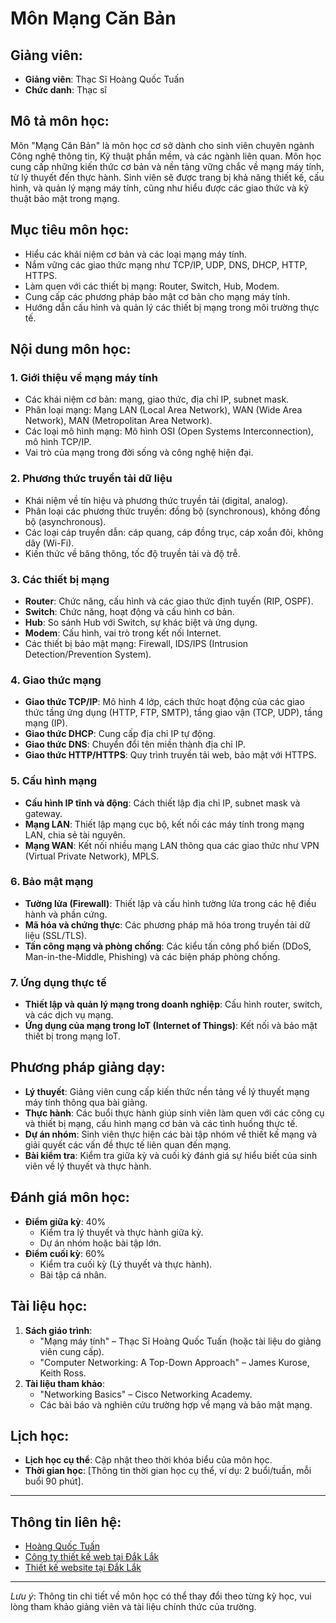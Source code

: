 # Môn Mạng Căn Bản

## Giảng viên:
- **Giảng viên**: Thạc Sĩ Hoàng Quốc Tuấn
- **Chức danh**: Thạc sĩ

## Mô tả môn học:
Môn "Mạng Căn Bản" là môn học cơ sở dành cho sinh viên chuyên ngành Công nghệ thông tin, Kỹ thuật phần mềm, và các ngành liên quan. Môn học cung cấp những kiến thức cơ bản và nền tảng vững chắc về mạng máy tính, từ lý thuyết đến thực hành. Sinh viên sẽ được trang bị khả năng thiết kế, cấu hình, và quản lý mạng máy tính, cũng như hiểu được các giao thức và kỹ thuật bảo mật trong mạng.

## Mục tiêu môn học:
- Hiểu các khái niệm cơ bản và các loại mạng máy tính.
- Nắm vững các giao thức mạng như TCP/IP, UDP, DNS, DHCP, HTTP, HTTPS.
- Làm quen với các thiết bị mạng: Router, Switch, Hub, Modem.
- Cung cấp các phương pháp bảo mật cơ bản cho mạng máy tính.
- Hướng dẫn cấu hình và quản lý các thiết bị mạng trong môi trường thực tế.

## Nội dung môn học:

### 1. **Giới thiệu về mạng máy tính**
   - Các khái niệm cơ bản: mạng, giao thức, địa chỉ IP, subnet mask.
   - Phân loại mạng: Mạng LAN (Local Area Network), WAN (Wide Area Network), MAN (Metropolitan Area Network).
   - Các loại mô hình mạng: Mô hình OSI (Open Systems Interconnection), mô hình TCP/IP.
   - Vai trò của mạng trong đời sống và công nghệ hiện đại.

### 2. **Phương thức truyền tải dữ liệu**
   - Khái niệm về tín hiệu và phương thức truyền tải (digital, analog).
   - Phân loại các phương thức truyền: đồng bộ (synchronous), không đồng bộ (asynchronous).
   - Các loại cáp truyền dẫn: cáp quang, cáp đồng trục, cáp xoắn đôi, không dây (Wi-Fi).
   - Kiến thức về băng thông, tốc độ truyền tải và độ trễ.

### 3. **Các thiết bị mạng**
   - **Router**: Chức năng, cấu hình và các giao thức định tuyến (RIP, OSPF).
   - **Switch**: Chức năng, hoạt động và cấu hình cơ bản.
   - **Hub**: So sánh Hub với Switch, sự khác biệt và ứng dụng.
   - **Modem**: Cấu hình, vai trò trong kết nối Internet.
   - Các thiết bị bảo mật mạng: Firewall, IDS/IPS (Intrusion Detection/Prevention System).

### 4. **Giao thức mạng**
   - **Giao thức TCP/IP**: Mô hình 4 lớp, cách thức hoạt động của các giao thức tầng ứng dụng (HTTP, FTP, SMTP), tầng giao vận (TCP, UDP), tầng mạng (IP).
   - **Giao thức DHCP**: Cung cấp địa chỉ IP tự động.
   - **Giao thức DNS**: Chuyển đổi tên miền thành địa chỉ IP.
   - **Giao thức HTTP/HTTPS**: Quy trình truyền tải web, bảo mật với HTTPS.

### 5. **Cấu hình mạng**
   - **Cấu hình IP tĩnh và động**: Cách thiết lập địa chỉ IP, subnet mask và gateway.
   - **Mạng LAN**: Thiết lập mạng cục bộ, kết nối các máy tính trong mạng LAN, chia sẻ tài nguyên.
   - **Mạng WAN**: Kết nối nhiều mạng LAN thông qua các giao thức như VPN (Virtual Private Network), MPLS.

### 6. **Bảo mật mạng**
   - **Tường lửa (Firewall)**: Thiết lập và cấu hình tường lửa trong các hệ điều hành và phần cứng.
   - **Mã hóa và chứng thực**: Các phương pháp mã hóa trong truyền tải dữ liệu (SSL/TLS).
   - **Tấn công mạng và phòng chống**: Các kiểu tấn công phổ biến (DDoS, Man-in-the-Middle, Phishing) và các biện pháp phòng chống.

### 7. **Ứng dụng thực tế**
   - **Thiết lập và quản lý mạng trong doanh nghiệp**: Cấu hình router, switch, và các dịch vụ mạng.
   - **Ứng dụng của mạng trong IoT (Internet of Things)**: Kết nối và bảo mật thiết bị trong mạng IoT.

## Phương pháp giảng dạy:
- **Lý thuyết**: Giảng viên cung cấp kiến thức nền tảng về lý thuyết mạng máy tính thông qua bài giảng.
- **Thực hành**: Các buổi thực hành giúp sinh viên làm quen với các công cụ và thiết bị mạng, cấu hình mạng cơ bản và các tình huống thực tế.
- **Dự án nhóm**: Sinh viên thực hiện các bài tập nhóm về thiết kế mạng và giải quyết các vấn đề thực tế liên quan đến mạng.
- **Bài kiểm tra**: Kiểm tra giữa kỳ và cuối kỳ đánh giá sự hiểu biết của sinh viên về lý thuyết và thực hành.

## Đánh giá môn học:
- **Điểm giữa kỳ**: 40%
  - Kiểm tra lý thuyết và thực hành giữa kỳ.
  - Dự án nhóm hoặc bài tập lớn.
- **Điểm cuối kỳ**: 60%
  - Kiểm tra cuối kỳ (Lý thuyết và thực hành).
  - Bài tập cá nhân.

## Tài liệu học:
1. **Sách giáo trình**:
   - "Mạng máy tính" – Thạc Sĩ Hoàng Quốc Tuấn (hoặc tài liệu do giảng viên cung cấp).
   - "Computer Networking: A Top-Down Approach" – James Kurose, Keith Ross.
2. **Tài liệu tham khảo**:
   - "Networking Basics" – Cisco Networking Academy.
   - Các bài báo và nghiên cứu trường hợp về mạng và bảo mật mạng.

## Lịch học:
- **Lịch học cụ thể**: Cập nhật theo thời khóa biểu của môn học.
- **Thời gian học**: [Thông tin thời gian học cụ thể, ví dụ: 2 buổi/tuần, mỗi buổi 90 phút].

---

## Thông tin liên hệ:
- [Hoàng Quốc Tuấn](http://hoangquoctuan.net)
- [Công ty thiết kế web tại Đắk Lắk](http://daksystem.net)
- [Thiết kế website tại Đắk Lắk](http://dakdesign.net)

---
*Lưu ý*: Thông tin chi tiết về môn học có thể thay đổi theo từng kỳ học, vui lòng tham khảo giảng viên và tài liệu chính thức của trường.

